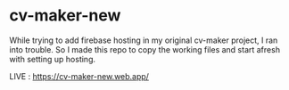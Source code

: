 # cv-maker-new
While trying to add firebase hosting in my original cv-maker project, I ran into trouble. So I made this repo to copy the working files and start afresh with setting up hosting.

LIVE : https://cv-maker-new.web.app/
